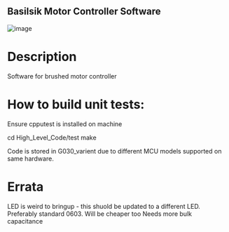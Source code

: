 ## Basilsik Motor Controller Software

![image](https://user-images.githubusercontent.com/32375512/183306439-b15b1c74-507d-4077-88cd-3f728b1d4264.png)

# Description
Software for brushed motor controller

# How to build unit tests:
Ensure cpputest is installed on machine

cd High_Level_Code/test
make

Code is stored in G030_varient due to different MCU models supported on same hardware.

# Errata
LED is weird to bringup - this shuold be updated to a different LED. Preferably standard 0603. Will be cheaper too
Needs more bulk capacitance
